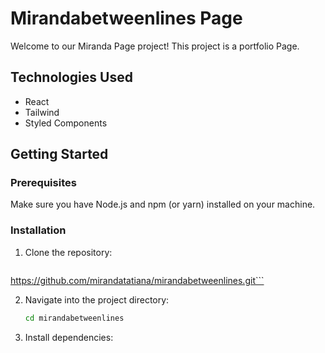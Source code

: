 # Mirandabetweenlines Page

Welcome to our Miranda Page project! This project is a portfolio Page.

## Technologies Used

- React
- Tailwind
- Styled Components
  
## Getting Started

### Prerequisites

Make sure you have Node.js and npm (or yarn) installed on your machine.

### Installation

1. Clone the repository:

   ```bash
https://github.com/mirandatatiana/mirandabetweenlines.git```

2. Navigate into the project directory:

   ```bash
   cd mirandabetweenlines

3. Install dependencies:
